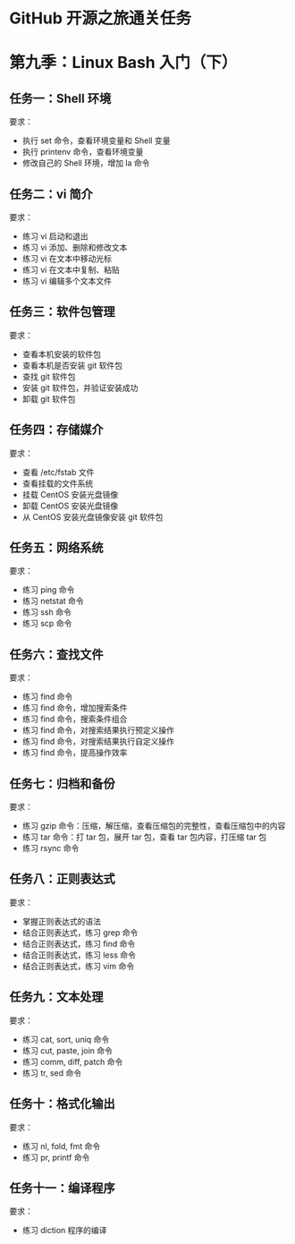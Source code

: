 # GitHub 开源之旅通关任务

# 第九季：Linux Bash 入门（下）

## 任务一：Shell 环境 

要求：
- 执行 set 命令，查看环境变量和 Shell 变量  
- 执行 printenv 命令，查看环境变量  
- 修改自己的 Shell 环境，增加 la 命令  

## 任务二：vi 简介

要求：
- 练习 vi 启动和退出  
- 练习 vi 添加、删除和修改文本  
- 练习 vi 在文本中移动光标  
- 练习 vi 在文本中复制、粘贴  
- 练习 vi 编辑多个文本文件  

## 任务三：软件包管理

要求：
- 查看本机安装的软件包  
- 查看本机是否安装 git 软件包  
- 查找 git 软件包  
- 安装 git 软件包，并验证安装成功  
- 卸载 git 软件包  

## 任务四：存储媒介

要求：
- 查看 /etc/fstab 文件  
- 查看挂载的文件系统  
- 挂载 CentOS 安装光盘镜像  
- 卸载 CentOS 安装光盘镜像  
- 从 CentOS 安装光盘镜像安装 git 软件包  

## 任务五：网络系统

要求：
- 练习 ping 命令  
- 练习 netstat 命令  
- 练习 ssh 命令  
- 练习 scp 命令  

## 任务六：查找文件

要求：
- 练习 find 命令  
- 练习 find 命令，增加搜索条件  
- 练习 find 命令，搜索条件组合  
- 练习 find 命令，对搜索结果执行预定义操作  
- 练习 find 命令，对搜索结果执行自定义操作  
- 练习 find 命令，提高操作效率  

## 任务七：归档和备份

要求：
- 练习 gzip 命令：压缩，解压缩，查看压缩包的完整性，查看压缩包中的内容  
- 练习 tar 命令：打 tar 包，展开 tar 包，查看 tar 包内容，打压缩 tar 包  
- 练习 rsync 命令  

## 任务八：正则表达式

要求：
- 掌握正则表达式的语法  
- 结合正则表达式，练习 grep 命令  
- 结合正则表达式，练习 find 命令  
- 结合正则表达式，练习 less 命令  
- 结合正则表达式，练习 vim 命令  

## 任务九：文本处理

要求：
- 练习 cat, sort, uniq 命令  
- 练习 cut, paste, join 命令  
- 练习 comm, diff, patch 命令  
- 练习 tr, sed 命令  

## 任务十：格式化输出

要求：
- 练习 nl, fold, fmt 命令  
- 练习 pr, printf 命令  

## 任务十一：编译程序

要求：
- 练习 diction 程序的编译  

